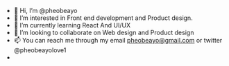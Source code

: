 - 👋 Hi, I’m @pheobeayo
- 👀 I’m interested in Front end development and Product design.
- 🌱 I’m currently learning React And UI/UX
- 💞️ I’m looking to collaborate on Web design and Product design
- 📫 You can reach me through my email pheobeayo@gmail.com or twitter @pheobeayolove1
- 

<!---
pheobeayo/pheobeayo is a ✨ special ✨ repository because its `README.md` (this file) appears on your GitHub profile.
You can click the Preview link to take a look at your changes.
--->

